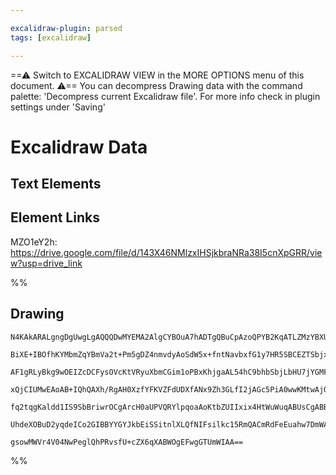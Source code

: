 ```yaml
---

excalidraw-plugin: parsed
tags: [excalidraw]

---
```

==⚠  Switch to EXCALIDRAW VIEW in the MORE OPTIONS menu of this document. ⚠== You can decompress Drawing data with the command palette: 'Decompress current Excalidraw file'. For more info check in plugin settings under 'Saving'



# Excalidraw Data

## Text Elements
## Element Links
MZO1eY2h: https://drive.google.com/file/d/143X46NMlzxIHSjkbraNRa38I5cnXpGRR/view?usp=drive_link

%%
## Drawing
```compressed-json
N4KAkARALgngDgUwgLgAQQQDwMYEMA2AlgCYBOuA7hADTgQBuCpAzoQPYB2KqATLZMzYBXUtiRoIACyhQ4zZAHoFAc0JRJQgEYA6bGwC2CgF7N6hbEcK4OCtptbErHALRY8RMpWdx8Q1TdIEfARcZgRmBShcZQUebQBGeISaOiCEfQQOKGZuAG1wMFAwYogSbggAWQAtAHl4hABNHkkU4shYRHL0zQRiYlxNYNaSzG5nAA4eABZtKamAdgBWHnGA

BiXE+IBOfhKYMbmZqYBmVa2t+Pm5gDZ4nmvdyAoSdW5x+fntNavbxfG1y7HR5SBCEZTSbjxY6LGarcanBZTHh3HjHebA6zKIZoVbA5hQUhsADWCAAwmx8GxSOUAMT1elIYGaXDYInKQlCDjEcmU6kSAnWZhwXCBLLDSAAM0I+HwAGVYNj0IIPOKIPjCSSAOovFpoPgFAQE4kIeUwRVqillYEc8EccI5NDxYFsYXYNT7R2rXEGiDs4RwACSxAdqFy

AF1gRLyBkg9wOEIZcDCFysOVcKtVRyuXbmCGim1oPBxKhjgaAL54hC9bhbSbjLbHU7jYGMFjsLhoKaLb0F1usTgAOU4Ym4U1Wx1+i3mTp9hGYABE0lBq2gJQQwkzhFyAKLBDJZEPh4FCOD9ZfESFLcbxa5IruLY76gtEDhE8rSWTyJRkQiMbTKNg2CxBBdAMBQpWCBRiAUeITgADSma4BwqfAjEwAMAAlZQAKyJTRyAHAAlXBjnGANFmwDg4LgAB

xQjCIUMwEAoAB+IQhQAXh/RgAH0XzfYFKVZFdUDXfANx9Zh3GLfI2jAGc5PiA0wwKMtwAjOhcDgOB5VwZduHzaBJHSYsICIcEoGGBhCGYgAhFk2SzbkKSpWkJXcjyrOwERRSgANl30eUNTJFy+XQOkEAZLyfMyPyAvs1k/U5ZzeXKAUOCFEVYui0hfP89IADFpTlBVTOVK0Cggbzcti/LAqNLUdW4J9IGqvKAqC41TXNcqL12KqYqyOrCOEW17Uh

fq2tqgKaldd1IS9SbBriwrOCgArcH0aUPVQRYlpqoaAoKtbZUIIxix4HtWuWuqABUsCgABBcyO3QYIJUs/b2vSXTSCe3K2AoYzcAvNB40TSqpsO9Jty5R6AaBkJQfQEVCSoL7pvSeG0duotyicqypMJGU4LeeYtlmccYVrY4phva5m0qomKXwBpuFuVYvnmM44XiSZElRfqjEA/QDJ9egCCEYtOb+VYx2uVSMeh/QRuSnMQwgAn+vZEhTvO5qrt9

UhdeXOBuD2yqdeICo2GIBBYYGYJkbEiSSitnlXLQfNIFsilkc15RmQACmRdFeEuahw7DmWAEpVUIhBlATEV8cD3AQ9OSPUVxXhM9QWOIEVyHls6klZqgdsQ3B/B+qjTaEATlNjY4ZQxYLTJHZEgkpeBbAiDNtBu4QYEOHr7gh+dIQoBfYsh6Lko7GwhBsGyWVR7gG27YdwYRJd4fKpZCvGFuwD8DbkoOjKtIV/bVVvPxAxcc6MGExrn0hJJZ3133

gsowMWVr4V04NwPeglQhPRvsfU+cZX6qXABWOgEFwgGTUmWIAA==
```
%%